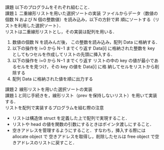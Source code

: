 課題 以下のプログラムをそれぞれ組むこと．\
課題１ 二重線形リストを用いた選択ソートの実装
ファイルからデータ（数値の個数 N および N 個の整数値）を読み込み，以下の方針で昇
順にソートする（リストを利用した選択ソート）．\
リストは二重線形リストとし，その実装は配列を用いる．
1. 数値の個数 N を読みんだ後， この整数を読み込み，配列 Data に格納する．
2. 以下の操作を i=0 から N−1 までくり返す
Data[i] に格納された整数を key としてもつセルを作成してリストの先頭に挿入する．
3. 以下の操作を i=0 から N−1 までくり返す
リストの中の key の値が最小であるセルをを見つけ，その key の値を Data[i] に格
納してセルをリストから削除する
4. 配列 Data に格納された値を順に出力する
   
課題２ 線形リストを用いた選択ソートの実装\
課題１と同じ手続きを，線形リスト（prev を保持しないリスト）を用いて実装する．\
リストを配列で実装するプログラムを組む際の注意
- リストは構造体 struct を定義した上で配列で実現すること．
- リストや head の値を関数の引数にするときはポインタ渡しにすること．
- 空きアドレスを管理するようにすること．すなわち，挿入する際には allocate object で
空きアドレスを取得し，削除したセルは free object で空きアドレスのリストに戻すこと．